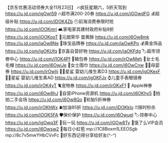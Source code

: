 【京东优惠活动领券大全11月23日】
🔥疯狂星期六，5折天驾到
https://u.jd.com/igOwI59
🔥超市满200-20券
https://u.jd.com/iGOwdFG
💰超级补贴
https://u.jd.com/iDOK4Zb
🕙前海消费券限时抢
https://u.jd.com/iOOKmri
🛋家电家具建材政府补贴8折
https://u.jd.com/iOOKooT
🍰元朗荣华 蛋黄酥
https://u.jd.com/i6Ow8mk
https://u.jd.com/iaOw8Ne
💎珠宝品牌券
https://u.jd.com/iaOwKPo
💰黄金饰品
https://u.jd.com/igOKUfq
🏪京喜自营好物
https://u.jd.com/iaOKFdg
🏷超市领劵中心
https://u.jd.com/i1OK4Pf
👜箱包券
https://u.jd.com/irOwMeh
🍰女士毛毛帽
https://u.jd.com/i6OwiJe
🧣女士围巾
https://u.jd.com/i6OwCnw
👶🏻母婴券
https://u.jd.com/irOwIij
👶🏻星鲨 婴幼儿维生素D3
https://u.jd.com/igOKexF
👶🏻星鲨 婴幼儿维生素AD
https://u.jd.com/igOKFJx
⌚儿童手表眼镜券
https://u.jd.com/irOK4yT
🐈宠物券
https://u.jd.com/irOKxF1
 Apple神券
https://u.jd.com/i6Ow8hJ
📱自营iPhone资源机
https://u.jd.com/i6OKhy5
📱拍拍二手会场
https://u.jd.com/i6Ow8Qo
🛞轮胎5折神券
https://u.jd.com/irOKhWx
⛽加油85折
https://u.jd.com/iDOKklo
⏰限时秒杀
https://u.jd.com/iOOK5FA
🛡保价保护
https://u.jd.com/i6OwueI
🏷领券中心
https://u.jd.com/igOwq3F
🎰玩一玩
https://u.jd.com/iGOw8Ty
🛵饿了么VIP会员
https://u.jd.com/i6Owsw2
🧧每日小虹苞
mp://1C8Boxm1LEEOSgb
mp://8c7v5mwYHbCVvFc
🌟好东西记得分享给好友(^-^)